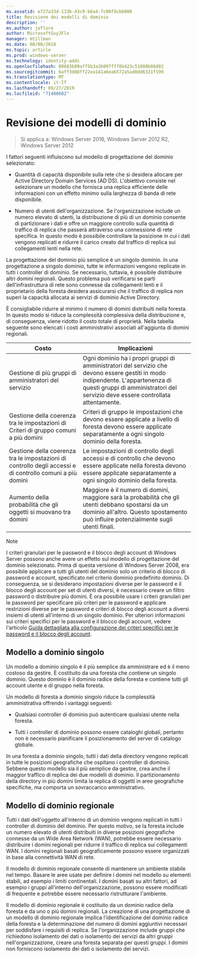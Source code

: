 ```yaml
---
ms.assetid: e727a33d-133b-43c9-b6a4-7c00f9cb6000
title: Revisione dei modelli di dominio
description: ''
ms.author: joflore
author: MicrosoftGuyJFlo
manager: mtillman
ms.date: 08/08/2018
ms.topic: article
ms.prod: windows-server
ms.technology: identity-adds
ms.openlocfilehash: 00683b09aff5b3a3b097f7f8b423c51080b86d02
ms.sourcegitcommit: 6aff3d88ff22ea141a6ea6572a5ad8dd6321f199
ms.translationtype: MT
ms.contentlocale: it-IT
ms.lasthandoff: 09/27/2019
ms.locfileid: "71408682"
---
```

# <a name="reviewing-the-domain-models"></a>Revisione dei modelli di dominio

>Si applica a: Windows Server 2016, Windows Server 2012 R2, Windows Server 2012

I fattori seguenti influiscono sul modello di progettazione del dominio selezionato:  
  
- Quantità di capacità disponibile sulla rete che si desidera allocare per Active Directory Domain Services (AD DS). L'obiettivo consiste nel selezionare un modello che fornisca una replica efficiente delle informazioni con un effetto minimo sulla larghezza di banda di rete disponibile.  

- Numero di utenti dell'organizzazione. Se l'organizzazione include un numero elevato di utenti, la distribuzione di più di un dominio consente di partizionare i dati e offre un maggiore controllo sulla quantità di traffico di replica che passerà attraverso una connessione di rete specifica. In questo modo è possibile controllare la posizione in cui i dati vengono replicati e ridurre il carico creato dal traffico di replica sui collegamenti lenti nella rete.  

La progettazione del dominio più semplice è un singolo dominio. In una progettazione a singolo dominio, tutte le informazioni vengono replicate in tutti i controller di dominio. Se necessario, tuttavia, è possibile distribuire altri domini regionali. Questo problema può verificarsi se parti dell'infrastruttura di rete sono connesse da collegamenti lenti e il proprietario della foresta desidera assicurarsi che il traffico di replica non superi la capacità allocata ai servizi di dominio Active Directory.  

È consigliabile ridurre al minimo il numero di domini distribuiti nella foresta. In questo modo si riduce la complessità complessiva della distribuzione e, di conseguenza, viene ridotto il costo totale di proprietà. Nella tabella seguente sono elencati i costi amministrativi associati all'aggiunta di domini regionali.  

|Costo|Implicazioni|  
|--------|----------------|  
|Gestione di più gruppi di amministratori del servizio|Ogni dominio ha i propri gruppi di amministratori del servizio che devono essere gestiti in modo indipendente. L'appartenenza di questi gruppi di amministratori del servizio deve essere controllata attentamente.|  
|Gestione della coerenza tra le impostazioni di Criteri di gruppo comuni a più domini|Criteri di gruppo le impostazioni che devono essere applicate a livello di foresta devono essere applicate separatamente a ogni singolo dominio della foresta.|  
|Gestione della coerenza tra le impostazioni di controllo degli accessi e di controllo comuni a più domini|Le impostazioni di controllo degli accessi e di controllo che devono essere applicate nella foresta devono essere applicate separatamente a ogni singolo dominio della foresta.|  
|Aumento della probabilità che gli oggetti si muovano tra domini|Maggiore è il numero di domini, maggiore sarà la probabilità che gli utenti debbano spostarsi da un dominio all'altro. Questo spostamento può influire potenzialmente sugli utenti finali.|  

> [!NOTE]  
> I criteri granulari per le password e il blocco degli account di Windows Server possono anche avere un effetto sul modello di progettazione del dominio selezionato. Prima di questa versione di Windows Server 2008, era possibile applicare a tutti gli utenti del dominio solo un criterio di blocco di password e account, specificato nel criterio dominio predefinito dominio. Di conseguenza, se si desiderano impostazioni diverse per le password e il blocco degli account per set di utenti diversi, è necessario creare un filtro password o distribuire più domini. È ora possibile usare i criteri granulari per le password per specificare più criteri per le password e applicare restrizioni diverse per le password e criteri di blocco degli account a diversi insiemi di utenti all'interno di un singolo dominio. Per ulteriori informazioni sui criteri specifici per le password e il blocco degli account, vedere l'articolo [Guida dettagliata alla configurazione dei criteri specifici per le password e il blocco degli account](https://go.microsoft.com/fwlink/?LinkID=91477).  

## <a name="single-domain-model"></a>Modello a dominio singolo

Un modello a dominio singolo è il più semplice da amministrare ed è il meno costoso da gestire. È costituito da una foresta che contiene un singolo dominio. Questo dominio è il dominio radice della foresta e contiene tutti gli account utente e di gruppo nella foresta.  

Un modello di foresta a dominio singolo riduce la complessità amministrativa offrendo i vantaggi seguenti:  

- Qualsiasi controller di dominio può autenticare qualsiasi utente nella foresta.  

- Tutti i controller di dominio possono essere cataloghi globali, pertanto non è necessario pianificare il posizionamento del server di catalogo globale.  
  
In una foresta a dominio singolo, tutti i dati della directory vengono replicati in tutte le posizioni geografiche che ospitano i controller di dominio. Sebbene questo modello sia il più semplice da gestire, crea anche il maggior traffico di replica dei due modelli di dominio. Il partizionamento della directory in più domini limita la replica di oggetti in aree geografiche specifiche, ma comporta un sovraccarico amministrativo.  
  
## <a name="regional-domain-model"></a>Modello di dominio regionale

Tutti i dati dell'oggetto all'interno di un dominio vengono replicati in tutti i controller di dominio del dominio. Per questo motivo, se la foresta include un numero elevato di utenti distribuiti in diverse posizioni geografiche connesse da un Wide Area Network (WAN), potrebbe essere necessario distribuire i domini regionali per ridurre il traffico di replica sui collegamenti WAN. I domini regionali basati geograficamente possono essere organizzati in base alla connettività WAN di rete.  
  
Il modello di dominio regionale consente di mantenere un ambiente stabile nel tempo. Basare le aree usate per definire i domini nel modello su elementi stabili, ad esempio i limiti continentali. I domini basati su altri fattori, ad esempio i gruppi all'interno dell'organizzazione, possono essere modificati di frequente e potrebbe essere necessario ristrutturare l'ambiente.  
  
Il modello di dominio regionale è costituito da un dominio radice della foresta e da uno o più domini regionali. La creazione di una progettazione di un modello di dominio regionale implica l'identificazione del dominio radice della foresta e la determinazione del numero di domini aggiuntivi necessari per soddisfare i requisiti di replica. Se l'organizzazione include gruppi che richiedono isolamento dei dati o isolamento dei servizi da altri gruppi nell'organizzazione, creare una foresta separata per questi gruppi. I domini non forniscono isolamento dei dati o isolamento dei servizi.  
